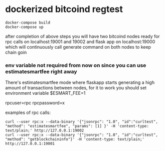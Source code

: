 # dockerized bitcoind regtest

```shell
docker-compose build
docker-compose up
```

after completion of above steps you will have two bitcoind nodes ready for rpc calls on localhost:19001 and 19002
and flask app on localhost:19000 which will continuously call generate command on both nodes to keep chain goin

### env variable not required from now on since you can use estimatesmartfee right away
There's estimatesmartfee mode where flaskapp starts generating a high amount of transactions between nodes, for it to work you should set environment variable $ESMART_FEE=1


rpcuser=rpc
rpcpassword=x

examples of rpc calls:
```shell
curl --user rpc:x --data-binary '{"jsonrpc": "1.0", "id":"curltest", "method": "estimatesmartfee", "params": [1] }' -H 'content-type: text/plain;' http://127.0.0.1:19002
curl --user rpc:x --data-binary '{"jsonrpc": "1.0", "id":"curltest", "method": "getblockchaininfo"}' -H 'content-type: text/plain;' http://127.0.0.1:19001
```

